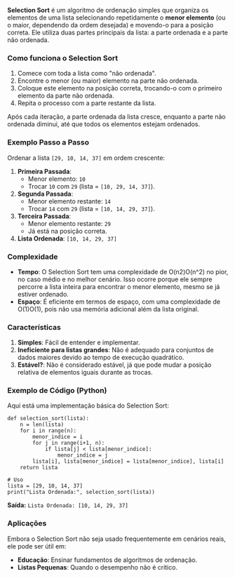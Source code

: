 **Selection Sort** é um algoritmo de ordenação simples que organiza os elementos de uma lista selecionando repetidamente o **menor elemento** (ou o maior, dependendo da ordem desejada) e movendo-o para a posição correta. Ele utiliza duas partes principais da lista: a parte ordenada e a parte não ordenada.

### **Como funciona o Selection Sort**

1. Comece com toda a lista como "não ordenada".
2. Encontre o menor (ou maior) elemento na parte não ordenada.
3. Coloque este elemento na posição correta, trocando-o com o primeiro elemento da parte não ordenada.
4. Repita o processo com a parte restante da lista.

Após cada iteração, a parte ordenada da lista cresce, enquanto a parte não ordenada diminui, até que todos os elementos estejam ordenados.

### **Exemplo Passo a Passo**

Ordenar a lista `[29, 10, 14, 37]` em ordem crescente:

1. **Primeira Passada**:
    - Menor elemento: `10`
    - Trocar `10` com `29` (lista = `[10, 29, 14, 37]`).
2. **Segunda Passada**:
    - Menor elemento restante: `14`
    - Trocar `14` com `29` (lista = `[10, 14, 29, 37]`).
3. **Terceira Passada**:
    - Menor elemento restante: `29`
    - Já está na posição correta.
4. **Lista Ordenada**: `[10, 14, 29, 37]`

### **Complexidade**

- **Tempo**: O Selection Sort tem uma complexidade de O(n2)O(n^2) no pior, no caso médio e no melhor cenário. Isso ocorre porque ele sempre percorre a lista inteira para encontrar o menor elemento, mesmo se já estiver ordenado.
- **Espaço**: É eficiente em termos de espaço, com uma complexidade de O(1)O(1), pois não usa memória adicional além da lista original.

### **Características**

1. **Simples**: Fácil de entender e implementar.
2. **Ineficiente para listas grandes**: Não é adequado para conjuntos de dados maiores devido ao tempo de execução quadrático.
3. **Estável?**: Não é considerado estável, já que pode mudar a posição relativa de elementos iguais durante as trocas.

### **Exemplo de Código (Python)**

Aqui está uma implementação básica do Selection Sort:

```
def selection_sort(lista):
    n = len(lista)
    for i in range(n):
        menor_indice = i
        for j in range(i+1, n):
            if lista[j] < lista[menor_indice]:
                menor_indice = j
        lista[i], lista[menor_indice] = lista[menor_indice], lista[i]
    return lista

# Uso
lista = [29, 10, 14, 37]
print("Lista Ordenada:", selection_sort(lista))
```

**Saída:** `Lista Ordenada: [10, 14, 29, 37]`

### **Aplicações**

Embora o Selection Sort não seja usado frequentemente em cenários reais, ele pode ser útil em:

- **Educação**: Ensinar fundamentos de algoritmos de ordenação.
- **Listas Pequenas**: Quando o desempenho não é crítico.


